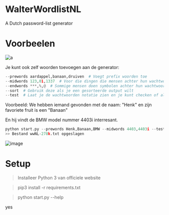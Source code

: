 # WalterWordlistNL
A Dutch password-list generator

# Voorbeelen
![a](https://user-images.githubusercontent.com/33218378/157703090-36bc9515-0e41-495c-8bbf-9fc6dcf9969f.png)

Je kunt ook zelf woorden toevoegen aan de generator:
```py
--prewords aardappel,banaan,druiven  # Voegt prefix woorden toe
--midwords 123,01,1337  # Voor die dingen die mensen achter hun wachtwoord plakken
--endwords ***,%,@  # Sommige mensen doen symbolen achter hun wachtwoord
--sort  # Gebruik deze als je een gesorteerde output wilt
--test  # Laat je de wachtwoorden notatie zien en je kunt checken of alles goed is
```
Voorbeeld:
We hebben iemand gevonden met de naam: "Henk" en zijn favoriete fruit is een "Banaan"

En hij vindt de BMW model nummer 4403i interresant.
```py
python start.py --prewords Henk,Banaan,BMW --midwords 4403,4403i --test
>> Bestand wwNL-278k.txt opgeslagen
```
![image](https://user-images.githubusercontent.com/33218378/157706439-5fc814b9-1c47-42a9-8bc1-122a7c40487e.png)


# Setup
> Installeer Python 3 van officiele website

> pip3 install -r requirements.txt

> python start.py --help

yes

